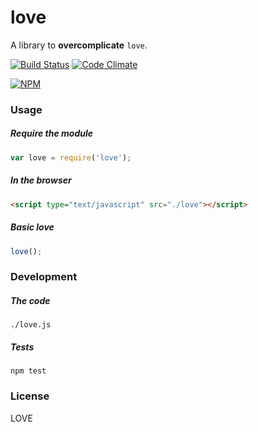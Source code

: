 # love

A library to **overcomplicate** `love`.

[![Build Status](https://travis-ci.org/hmert/love.svg?branch=master)](https://travis-ci.org/hmert/love)
[![Code Climate](https://codeclimate.com/github/hmert/love.png)](https://codeclimate.com/github/hmert/love)

[![NPM](https://nodei.co/npm/love.png?downloads=true&downloadRank=true&stars=true)](https://nodei.co/npm/love/)

### Usage
##### Require the module
```javascript
var love = require('love');
```

##### In the browser
```html
<script type="text/javascript" src="./love"></script>
```

##### Basic love
```javascript
love();
```


### Development
##### The code
```
./love.js
```

##### Tests
```
npm test
```
### License
LOVE
